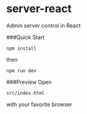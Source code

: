 # server-react
Admin server control in React

###Quick Start
```
npm install
```
then

```
npm run dev
```

###Preview
Open
```
src/index.html
```
with your favorite browser
